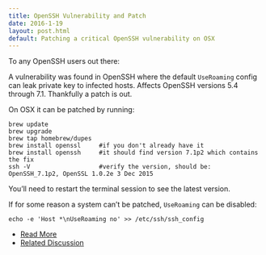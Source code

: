 ```yaml
---
title: OpenSSH Vulnerability and Patch
date: 2016-1-19
layout: post.html
default: Patching a critical OpenSSH vulnerability on OSX
---
```

To any OpenSSH users out there:

A vulnerability was found in OpenSSH where the default `UseRoaming` config can leak private key to infected hosts.  Affects OpenSSH versions 5.4 through 7.1. Thankfully a patch is out.

On OSX it can be patched by running:

```
brew update
brew upgrade
brew tap homebrew/dupes
brew install openssl     #if you don't already have it
brew install openssh     #it should find version 7.1p2 which contains the fix
ssh -V                   #verify the version, should be:  OpenSSH_7.1p2, OpenSSL 1.0.2e 3 Dec 2015
```

You’ll need to restart the terminal session to see the latest version.

If for some reason a system can’t be patched, `UseRoaming` can be disabled:

```
echo -e 'Host *\nUseRoaming no' >> /etc/ssh/ssh_config
```

 - [Read More](http://undeadly.org/cgi?action=article&sid=20160114142733)
 - [Related Discussion](https://news.ycombinator.com/item?id=10901588)
